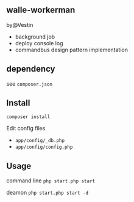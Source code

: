 walle-workerman
----
by@Vestin

* background job
* deploy console log
* commandbus design pattern implementation

## dependency
see `composer.json`

## Install
```
composer install
```

Edit config files
* `app/config/_db.php`
* `app/config/config.php`

## Usage

command line
`php start.php start`

deamon 
`php start.php start -d`